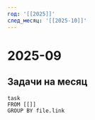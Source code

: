 ```yaml
---
год: '[[2025]]'
след_месяц: '[[2025-10]]'
---
```



# 2025-09

## Задачи на месяц

```dataview
task
FROM [[]]
GROUP BY file.link
```
